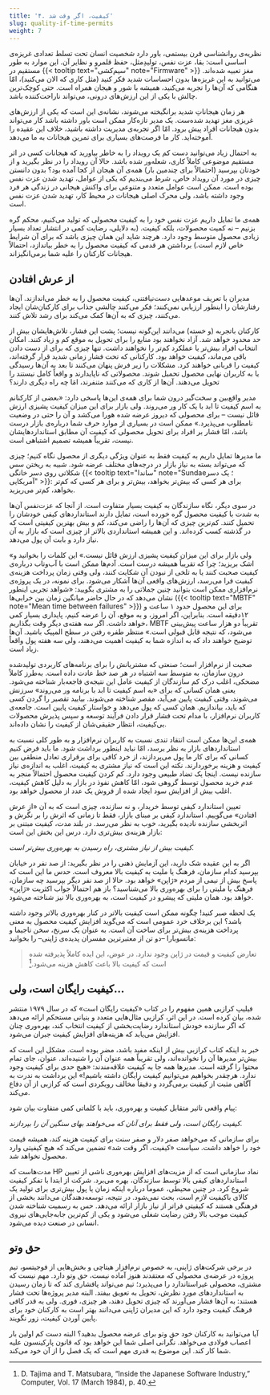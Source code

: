 ```yaml
---
title: '۴. کیفیت، اگر وقت شد'
slug: quality-if-time-permits
weight: 7
---
```


نظریه‌ی روانشناسی قرن بیستمی، باور دارد شخصیت انسان تحت تسلط تعدادی غریزه‌ی اساسی است: بقا، عزت نفس، تولیدِمثل، حفظ قلمرو و نظایر آن. این موارد به طور مستقیم در {{< tooltip text="سیم‌کشی" note="Firmware" >}} مغز تعبیه شده‌اند. می‌توانید به این غریزه‌ها بدون احساسات شدید فکر کنید (مثل کاری که الان می‌کنید)، امّا هنگامی که آن‌ها را تجربه می‌کنید، همیشه با شور و هیجان همراه است. حتی کوچک‌ترین چالش‌ با یکی از این ارزش‌های درونی، می‌تواند ناراحت‌کننده باشد.

هر زمان هیجاناتِ شدید برانگیخته می‌شوند، نشانه‌ی این است که یکی از ارزش‌های غریزی مغز تهدید شده‌ست. یک مدیر تازه‌کار ممکن است باور داشته باشد کار می‌تواند بدون هیجانات افراد پیش برود. امّا اگر تجربه‌ی مدیریت داشته باشید، خلاف این عقیده را آموخته‌اید. کار ما فرصت‌های بسیاری برای تمرین هیجانات به ما می‌دهد.

به احتمال زیاد می‌توانید دست کم یک رویداد را به خاطر بیاورید که هیجانات کسی در اثر مستقیم موضوعی کاملاً کاری، شعله‌ور شده باشد. حالا آن رویداد را در نظر بگیرید و از خودتان بپرسید (احتمالاً‌ برای چندمین بار) همه‌ی آن هیجان از کجا آمده بود؟ بدون دانستن چیزی در مورد آن رویداد خاص، شرط می‌بندیم که یکی از عوامل، تهدید شدن عزت نفس بوده است. ممکن است عوامل متعدد و متنوعی برای واکنش هیجانی در زندگی هر فرد وجود داشته باشد، ولی محرک اصلی هیجانات در محیط کار، تهدید شدن عزت نفس است.

همه‌ی ما تمایل داریم عزت نفس خود را به کیفیت محصولی که تولید می‌کنیم، محکم گره بزنیم – نه کمیت محصولات، بلکه کیفیت. (به دلایلی، رضایت کمی در انتشار تعداد بسیار زیادی محصول متوسط وجود دارد. هرچند شاید این همان چیزی باشد که برای آن شرایط خاص لازم است.) برداشتن هر قدمی که کیفیت محصول را به خطر بیاندازد، احتمالاً هیجانات کارکنان را علیه شما برمی‌انگیزاند.

## از عرش افتادن

مدیران با تعریف موعدهایی دست‌نیافتنی، کیفیت محصول را به خطر می‌اندازند. آن‌ها رفتارشان را اینطور ارزیابی نمی‌کنند؛ فکر می‌کنند چالشی جذاب برای کارکنان‌شان ایجاد می‌کنند، چیزی که به آن‌ها کمک می‌کند برای رشد تلاش کنند.

کارکنان باتجربه (و خسته) می‌دانند این‌گونه نیست؛ پشت این فشار، تلاش‌هایشان بیش از حد محدود خواهد شد. آزاد نخواهند بود منابع را برای تحویل به موقع کم و زیاد کنند. امکان انتخاب افراد بیش‌تر یا عملکرد کم‌تر را نخواهند داشت. تنها چیزی که برای از دست دادن باقی می‌ماند، کیفیت خواهد بود. کارکنانی که تحت فشار زمانی شدید قرار گرفته‌اند، کیفیت را قربانی خواهند کرد. مشکلات را زیر فرش پنهان می‌کنند تا بعد به آن‌ها رسیدگی یا به کاربران نهایی محصول تحمیل شوند. محصولاتی که ناپایدارند و واقعاً کامل نیستند را تحویل می‌دهند. آن‌ها از کاری که می‌کنند متنفرند، امَا چه راه دیگری دارند؟

مدیر واقع‌بین و سخت‌‌گیر درون شما برای همه‌ی این‌ها پاسخی دارد: «بعضی از کارکنانم به اسم کیفیت تا ابد با یک کار ور می‌روند. ولی بازار برای این میزان کیفیت پشیزی ارزش قائل نیست – برای محصولی که دیروز عرضه شده هورا می‌کشد و آن را حتی در وضعیت نامطلوب می‌پذیرد.» ممکن است در بسیاری از موارد حرف شما درباره‌ی بازار درست باشد، امّا فشار بر افراد برای تحویل محصولی که کیفیت آن مطابق استانداردهایشان نیست، تقریباً همیشه تصمیم اشتباهی است.

ما مدیرها تمایل داریم به کیفیت فقط به‌ عنوان ویژگی دیگری از محصول نگاه کنیم؛ چیزی که می‌تواند بسته به نیاز بازار در درجه‌های مختلف عرضه شود. شبیه به ریختن سس شکلاتی روی دسر خانگی {{< tooltip text="ساندا" note="Sundae؛ یک دسر آمریکایی" >}}: برای هر کسی که بیش‌تر بخواهد، بیش‌تر و برای هر کسی که کم‌تر بخواهد، کم‌تر می‌ریزید.

در سوی دیگر، نگاه سازندگان به کیفیت بسیار متفاوت است. از آنجا که عزت‌نفس آن‌ها به شدت با کیفیت محصول گره خورده است، تمایل دارند استانداردهای کیفی خودشان را تحمیل کنند. کم‌ترین چیزی که آن‌ها را راضی می‌کند، کم و بیش بهترین کیفیتی است که در گذشته کسب کرده‌اند. و این همیشه استانداردی بالاتر از چیزی است که بازار به آن نیاز دارد و بابت آن پول می‌دهد.

«ولی بازار برای این میزان کیفیت پشیزی ارزش قائل نیست.» این کلمات را بخوانید و اشک بریزید؛ چرا که تقریباً همیشه درست است. آدم‌ها ممکن است با آب‌وتاب درباره‌ی کیفیت صحبت کنند یا به تلخی از نبودن آن شکایت کنند، ولی وقتی زمان پرداخت هزینه‌ی کیفیت فرا می‌رسد، ارزش‌های واقعی آن‌ها آشکار می‌شود. برای نمونه، در یک پروژه‌ی نرم‌افزاری ممکن است بتوانید چنین جملاتی را به مشتری بگویید: «شواهد تجربی اینطور نشان می‌دهد که در حال حاضر میانگین زمان بین خرابی‌ها ({{< tooltip text="MBTF" note="Mean time between failures" >}}) برای این محصول حدود ۱ ساعت و ۱۲دقیقه است. بنابراین، اگر امروز، و به موقع، آن را عرضه کنیم، پایداری بسیار کمی خواهد داشت. اگر سه هفته‌ی دیگر وقت بگذاریم، MBTF تقریباً دو هزار ساعت پیش‌بینی می‌شود، که نتیجه قابل قبولی است.» منتظر طفره رفتن در سطح المپیک باشید. آن‌ها توضیح خواهند داد که به اندازه شما به کیفیت اهمیت می‌دهند، ولی سه هفته پول واقعاً زیاد است.

صحبت از نرم‌افزار است؛ صنعتی که مشتریانش را برای برنامه‌های کاربردی تولیدشده درون سازمان، به متوسط سه اشتباه در هر صد خط عادت داده است. به‌طرز کاملاً مضحکی، اغلب درک کم سازندگان از کیفیت عامل این نتیجه‌ی فاجعه‌بار شناخته می‌شود. یعنی همان کسانی که برای «به اسم کیفیت تا ابد با برنامه ور می‌روند» سرزنش می‌شوند، وقتی کیفیت پایین می‌آید، مقصر شناخته می‌شوند. بیایید تقصیر را گردن کسی که باید، بیاندازیم. همان کسی که پول می‌دهد و خواستار کیفیت پایین است. جامعه‌ی کاربران نرم‌افزار، با مدام تحت فشار قرار دادن فرآیند توسعه و سپس پذیرش محصولات بی‌کیفیت، انتظار حقیقی‌شان از کیفیت را نشان داده‌اند.

همه‌ی این‌ها ممکن است انتقاد تندی نسبت به کاربران نرم‌افزار و به طور کلی نسبت به استانداردهای بازار به نظر برسد، امّا نباید اینطور برداشت شود. ما باید فرض کنیم کسانی که برای کار ما پول می‌پردازند، از خرد کافی برای برقراری تعادل منطقی بین کیفیت و هزینه برخوردارند. نکته این است که نیاز مشتری به کیفیت، اغلب به اندازه‌ی نیاز سازنده نیست. اینجا یک تضاد طبیعی وجود دارد. کم کردن کیفیت محصول احتمالاً منجر به عدم خرید محصول توسط گروهی شود، امّا کاهش نفوذ در بازار به دلیل کاهش کیفیت، اغلب بیش از افزایش سود ایجاد شده از فروش یک عدد از محصول خواهد بود.

تعیین استاندارد کیفی توسط خریدار، و نه سازنده، چیزی است که به آن «از عرش افتادن» می‌گوییم. استاندارد کیفی بر مبنای بازار، فقط تا زمانی که اثرش را بر نگرش و اثربخشی سازنده نادیده بگیرید، خوب به نظر می‌رسد. در بلند مدت، کیفیت مبتنی بر بازار هزینه‌ی بیش‌تری دارد. درس این بخش این است:

<em>کیفیت بیش از نیاز مشتری، راه رسیدن به بهره‌وری بیش‌تر است.</em>

اگر به این عقیده شک دارید، این آزمایش ذهنی را در نظر بگیرید: از صد نفر در خیابان بپرسید کدام سازمان، فرهنگ یا ملیت به کیفیت بالا معروف است. حدس ما این است که پاسخ بیش از نیمی از مردم «ژاپن» خواهد بود. حالا از صد نفر دیگر بپرسید چه سازمان، فرهنگ یا ملیتی را برای بهره‌وری بالا می‌شناسید؟ باز هم احتمالاً جواب اکثریت «ژاپن» خواهد بود. همان ملیتی که پیشرو در کیفیت است، به بهره‌وری بالا نیز شناخته می‌شود.

یک لحظه صبر کنید! چگونه ممکن است کیفیت بالاتر در کنار بهره‌وری بالاتر وجود داشته باشد؟ این برخلاف خرد عمومی است که می‌گوید افزایش کیفیت محصول به معنی پرداخت هزینه‌ی بیش‌تر برای ساخت آن است. به عنوان یک سرنخ، سخن تاجیما و ماتسوبارا –دو تن از معتبرترین مفسران پدیده‌ی ژاپنی– را بخوانید:

> تعارض کیفیت و قیمت در ژاپن وجود ندارد. در عوض، این ایده کاملاً پذیرفته شده است که کیفیت بالا باعث کاهش هزینه می‌شود.[^1]

## کیفیت رایگان است، ولی...

فیلیپ کرازبی همین مفهوم را در کتاب «کیفیت رایگان است» که در سال ۱۹۷۹ منتشر شده، بیان کرده است. در این اثر، کرازبی مثال‌هایی متعدد و بنیانی مستحکم ارائه می‌دهد که اگر سازنده خودش استاندارد رضایت‌بخشی از کیفیت انتخاب کند، بهره‌وری چنان افزایش می‌یابد که هزینه‌های افزایش کیفیت جبران می‌شود.

خبر بد اینکه کتاب کرازبی بیش از اینکه مفید باشد، مضر بوده است. مشکل این است که بیش‌تر مدیرها آن را نخوانده‌اند، ولی تقریباً همه عنوان آن را شنیده‌اند. عنوان، جای تمام محتوا را گرفته است. مدیرها همه جا به کیفیت علاقه‌مندند:‌ «هیچ حدی برای کیفیت وجود ندارد. هرچقدر بخواهیم می‌توانیم کیفیت رایگان داشته باشیم!» این برداشت به ندرت به آگاهی مثبت از کیفیت برمی‌گردد و دقیقاً مخالف رویکردی است که کرازبی از آن دفاع می‌کند.

پیام واقعی تاثیر متقابل کیفیت و بهره‌وری، باید با کلماتی کمی متفاوت بیان شود:

<em>کیفیت رایگان است، ولی فقط برای آنان که می‌خواهند بهای سنگین آن را بپردازند.</em>

برای سازمانی که می‌خواهد صفر دلار و صفر سنت برای کیفیت هزینه کند، همیشه قیمت خود را خواهد داشت. سیاست «کیفیت، اگر وقت شد» تضمین می‌کند که هیچ کیفیتی وارد محصول نخواهد شد.

مدت‌هاست که HP نماد سازمانی است که از مزیت‌های افزایش بهره‌وری ناشی از تعیین استانداردهای کیفی بالا توسط سازندگان، بهره می‌برد. شرکت از ابتدا با تفکر کیفیت شروع کرد. در چنین محیطی، عموماَ درباره اینکه زمان یا پول بیش‌تری برای تولید یک کالای باکیفیت لازم است، بحث نمی‌شود. در نتیجه، توسعه‌دهندگان می‌دانند بخشی از فرهنگی هستند که کیفیتی فراتر از نیاز بازار ارائه می‌دهد. حس به رسمیت شناخته شدن کیفیت موجب بالا رفتن رضایت شغلی می‌شود و یکی از کم‌ترین جابه‌جایی‌های نیروی انسانی در صنعت دیده می‌شود.

## حق وتو

در برخی شرکت‌های ژاپنی، به خصوص نرم‌افزار هیتاچی و بخش‌هایی از فوجیتسو، تیم پروژه در عرضه‌ی محصولی که معتقدند هنوز آماده نیست، حق وتو دارد. مهم نیست که مشتری، محصولی غیراستاندارد را می‌پذیرد؛ تیم می‌تواند پافشاری کند که تا زمان رسیدن به استانداردهای مورد نظرش، تحویل به تعویق بیفتد. البته مدیر پروژه‌ها تحت فشار هستند: به آن‌ها فشار می‌آورند که چیزی تحویل دهند، هر چیزی، فوری. ولی به قدر کافی فرهنگ کیفیت وجود دارد که این مدیران ژاپنی می‌دانند بهتر است به کارکنان خود برای پایین آوردن کیفیت، زور نگویند.

آیا می‌توانید به کارکنان خود حق وتو برای عرضه محصول بدهید؟ البته دست کم اولین بار اعصاب فولادی می‌خواهد. نگرانی اصلی شما این خواهد بود که قانون پارکینسون علیه شما کار کند. این موضوع به قدری مهم است که یک فصل را از آن خود می‌کند.

<!----- Footnotes -------->
[^1]:
    D. Tajima and T. Matsubara, “Inside the Japanese Software Industry,” Computer, Vol. 17 (March 1984), p. 40.
